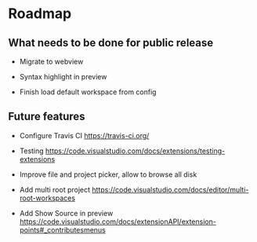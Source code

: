 # Roadmap

## What needs to be done for public release

* Migrate to webview

* Syntax highlight in preview

* Finish load default workspace from config

## Future features

* Configure Travis CI https://travis-ci.org/

* Testing https://code.visualstudio.com/docs/extensions/testing-extensions

* Improve file and project picker, allow to browse all disk

* Add multi root project https://code.visualstudio.com/docs/editor/multi-root-workspaces

* Add Show Source in preview https://code.visualstudio.com/docs/extensionAPI/extension-points#_contributesmenus